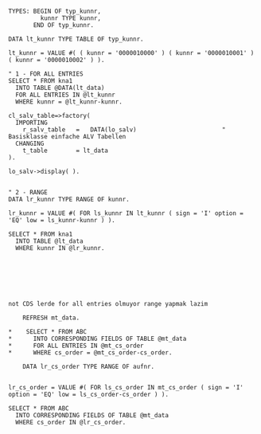 ```abap

TYPES: BEGIN OF typ_kunnr,
         kunnr TYPE kunnr,
       END OF typ_kunnr.

DATA lt_kunnr TYPE TABLE OF typ_kunnr.

lt_kunnr = VALUE #( ( kunnr = '0000010000' ) ( kunnr = '0000010001' ) ( kunnr = '0000010002' ) ).

" 1 - FOR ALL ENTRIES
SELECT * FROM kna1
  INTO TABLE @DATA(lt_data)
  FOR ALL ENTRIES IN @lt_kunnr
  WHERE kunnr = @lt_kunnr-kunnr.

cl_salv_table=>factory(
  IMPORTING
    r_salv_table   =   DATA(lo_salv)                        " Basisklasse einfache ALV Tabellen
  CHANGING
    t_table        = lt_data
).

lo_salv->display( ).


" 2 - RANGE
DATA lr_kunnr TYPE RANGE OF kunnr.

lr_kunnr = VALUE #( FOR ls_kunnr IN lt_kunnr ( sign = 'I' option = 'EQ' low = ls_kunnr-kunnr ) ).

SELECT * FROM kna1
  INTO TABLE @lt_data
  WHERE kunnr IN @lr_kunnr.







not CDS lerde for all entries olmuyor range yapmak lazim

    REFRESH mt_data.

*    SELECT * FROM ABC
*      INTO CORRESPONDING FIELDS OF TABLE @mt_data
*      FOR ALL ENTRIES IN @mt_cs_order
*      WHERE cs_order = @mt_cs_order-cs_order.

    DATA lr_cs_order TYPE RANGE OF aufnr.


```

    lr_cs_order = VALUE #( FOR ls_cs_order IN mt_cs_order ( sign = 'I' option = 'EQ' low = ls_cs_order-cs_order ) ).

    SELECT * FROM ABC
      INTO CORRESPONDING FIELDS OF TABLE @mt_data
      WHERE cs_order IN @lr_cs_order.
